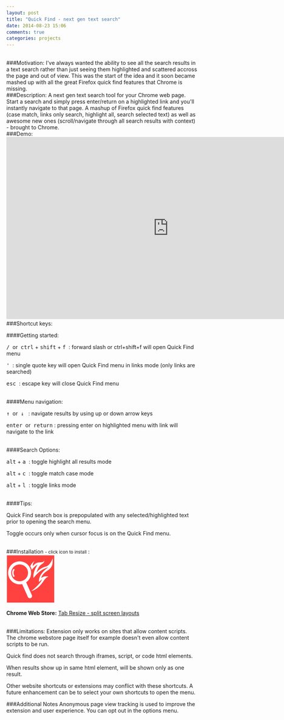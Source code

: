 ```yaml
---
layout: post
title: "Quick Find - next gen text search"
date: 2014-08-23 15:06
comments: true
categories: projects
---
```

<br>
###Motivation:
I've always wanted the ability to see all the search results in a text search rather than just seeing them highlighted and scattered accross the page and out of view. This was the start of the idea and it soon became mashed up with all the great Firefox quick find features that Chrome is missing.

<br>
###Description:
A next gen text search tool for your Chrome web page. Start a search and simply press enter/return on a highlighted link and you'll instantly navigate to that page. A mashup of Firefox quick find features (case match, links only search, highlight all, search selected text) as well as awesome new ones (scroll/navigate through all search results with context) - brought to Chrome.

<br>
###Demo:
<iframe width="853" height="480" src="http://www.youtube.com/embed/x2PEyTyJ6iM?" frameborder="0" allowfullscreen></iframe>

<br>
###Shortcut keys:

####Getting started:

<kbd class="light">/</kbd>&nbsp; or  &nbsp;<kbd class="light">ctrl</kbd> + <kbd class="light">shift</kbd> + <kbd class="light">f</kbd>&nbsp;&nbsp;: forward slash or ctrl+shift+f will open Quick Find menu

<kbd class="light">'</kbd>&nbsp;&nbsp;: single quote key will open Quick Find menu in links mode (only links are searched)

<kbd class="light">esc</kbd>&nbsp;&nbsp;: escape key will close Quick Find menu

<br>
####Menu navigation:

<kbd class="light">&#8593;</kbd>&nbsp; or &nbsp;<kbd class="light">&#8595;</kbd>
&nbsp;&nbsp;: navigate results by using up or down arrow keys

<kbd class="light">enter</kbd>&nbsp; or &nbsp;<kbd class="light">return</kbd> : pressing enter on highlighted menu with link will navigate to the link

<br>
####Search Options:

<kbd class="light">alt</kbd> + <kbd class="light">a</kbd>&nbsp;&nbsp;: toggle highlight all results mode

<kbd class="light">alt</kbd> + <kbd class="light">c</kbd>&nbsp;&nbsp;: toggle match case mode

<kbd class="light">alt</kbd> + <kbd class="light">l</kbd>&nbsp;&nbsp;: toggle links mode

<br>
####Tips:

Quick Find search box is prepopulated with any selected/highlighted text prior to opening the search menu.

Toggle occurs only when cursor focus is on the Quick Find menu.

<br>
###Installation <small> - click icon to install</small> :

<div class="install-wrapper">
    <img src="../images/quickFind/icon128.png" onclick="chrome.webstore.install('https://chrome.google.com/webstore/detail/dejblhmebonldngnmeidliaifgiagcjj')" id="install-button-quick-find" class="install-button"></img>
    <h4 id="installed-message-quick-find" class="installed-message" style="display: none;">Already Installed. =)</h4>
</div>
<script>
$('head').append('<link rel="chrome-webstore-item" href="https://chrome.google.com/webstore/detail/dejblhmebonldngnmeidliaifgiagcjj">');
if (chrome.app.isInstalled) {
  $('#install-button-quick-find').hide();
  $('#installed-message-quick-find').show();
}
</script>

**Chrome Web Store:** <a href="https://chrome.google.com/webstore/detail/quick-find-next-gen-text/dejblhmebonldngnmeidliaifgiagcjj" target="_blank">Tab Resize - split screen layouts</a>

<br>
###Limitations:
Extension only works on sites that allow content scripts. The chrome webstore page itself for example doesn't even allow content scripts to be run.

Quick find does not search through iframes, script, or code html elements.

When results show up in same html element, will be shown only as one result.

Other website shortcuts or extensions may conflict with these shortcuts. A future enhancement can be to select your own shortcuts to open the menu.

###Additional Notes
Anonymous page view tracking is used to improve the extension and user experience. You can opt out in the options menu.